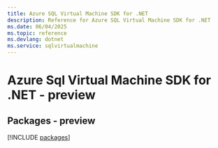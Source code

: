 ```yaml
---
title: Azure SQL Virtual Machine SDK for .NET
description: Reference for Azure SQL Virtual Machine SDK for .NET
ms.date: 06/04/2025
ms.topic: reference
ms.devlang: dotnet
ms.service: sqlvirtualmachine
---
```

# Azure Sql Virtual Machine SDK for .NET - preview
## Packages - preview
[!INCLUDE [packages](sql-virtual-machine-index.md)]